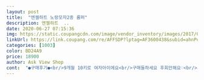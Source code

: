 ```yaml
---
layout: post 
title:  "엔젤하트 노랑모자2종 롬퍼" 
description: 엔젤하트  ..
date: 2020-06-27 07:15:36 
img: https://static.coupangcdn.com/image/vendor_inventory/images/2017/03/04/13/5/a27eaf1c-54a1-48b5-ab11-e0f9eab7568e.jpg 
linkUrl: https://link.coupang.com/re/AFFSDP?lptag=AF3600438&subid=ahnPublicAsk&pageKey=16014497&itemId=65443960&vendorItemId=3104010678&traceid=V0-113-354088fed0d48844 
categories: [1003] 
color: BD24A9 
price: 18900 
author: Ask View Shop 
cont:  "●구매후기●<br/>9개월 10키로 여자아이에요<br/>구매들하세요 후회안해요♡<br/>그리고  귀여워요  친구 딸래미  백일이라  여름 도 다가오고해서  옷이랑<br/>까끌거리는 모시옷이 아니여서  쓸리진 않을듯 싶습니다<br/>딱맞으면 더이쁠거같긴한데 머리사이즈는<br/>몸샷도올리려니 마땅한게없네요ㅋㅋ<br/>사이즈 딱좋구여 모자는 아주조금 큰편이에여<br/>시골 할머니댁갈때 입혀서 시어머니랑같이갔는데<br/>아직 여름 오려면 몇개월 있어야해서  좀 큰사이즈로 샀는데  그렇게  많이 크진않아요 ㅎ  딱 맞는것보단 헐랭한게 좋을거같아  m으로 샀네요<br/>암튼  가격저렴하게 잘샀어요^^<br/>양말같이 구매했는데 ㅎ 생각보다  질도 괜찮고  여름에 시원하게 입힐거같아요<br/>어머니나 할머니가 아주 이뻐죽을라합니다♡<br/>어쩔수없는거니ㅎㅎ<br/>얼굴도 화사해보이고 넘넘 만족이용>.<br/><<br/>오른들 린넨 옷 같은 재질이라  땀나도  붙지않고  시원하게 입을수있고<br/>일단,  색감 이뻐요ㅎ<br/>재질 시원하니 여름에 입히기 최고에요<br/>저희 애가 좀 큰편이라 70일정도에 6키로입니다<br/>첨엔 왜케작아보이지했는데 입혀보니 지금 딱 예쁘게 맞아요<br/>핏도 사진그대로 너무이뻐요 ♡<br/>" 
---
```

